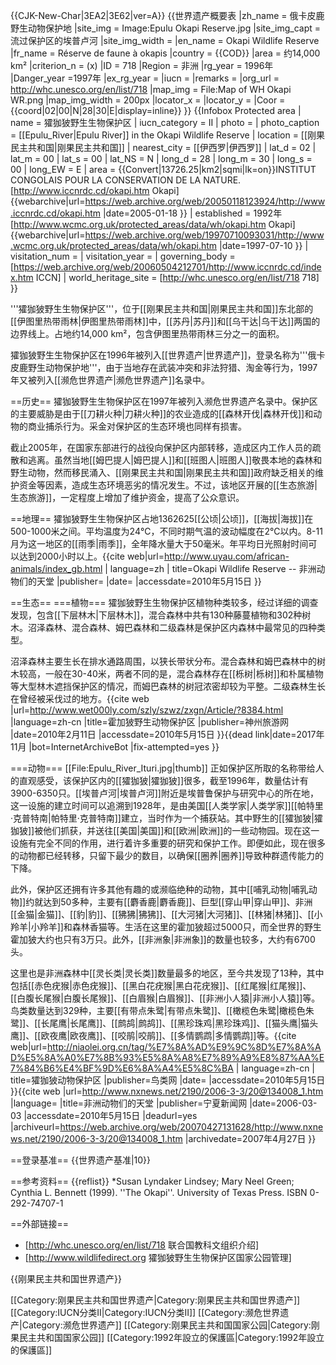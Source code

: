 {{CJK-New-Char|3EA2|3E62|ver=A}}
{{世界遗产概要表
|zh_name = 俄卡皮鹿野生动物保护地
|site_img = Image:Epulu Okapi Reserve.jpg
|site_img_capt = 流过保护区的埃普卢河
|site_img_width =
|en_name = Okapi Wildlife Reserve
|fr_name = Réserve de faune à okapis
|country = {{COD}}
|area = 约14,000 km²
|criterion_n = (x)
|ID = 718
|Region = 非洲
|rg_year = 1996年
|Danger_year =1997年
|ex_rg_year =
|iucn = 
|remarks =
|org_url = http://whc.unesco.org/en/list/718
|map_img = File:Map of WH Okapi WR.png
|map_img_width = 200px
|locator_x =
|locator_y =
|Coor = {{coord|02|00|N|28|30|E|display=inline}}
}}
{{Infobox Protected area
| name = 㺢㹢狓野生生物保护区
| iucn_category = II
| photo = 
| photo_caption = [[Epulu_River|Epulu River]] in the Okapi Wildlife Reserve
| location = [[刚果民主共和国|刚果民主共和国]]
| nearest_city = [[伊西罗|伊西罗]]
| lat_d = 02
| lat_m = 00
| lat_s = 00
| lat_NS = N
| long_d = 28
| long_m = 30
| long_s = 00
| long_EW = E
| area = {{Convert|13726.25|km2|sqmi|lk=on}}<ref>INSTITUT CONGOLAIS POUR LA CONSERVATION DE LA NATURE. [http://www.iccnrdc.cd/okapi.htm Okapi] {{webarchive|url=https://web.archive.org/web/20050118123924/http://www.iccnrdc.cd/okapi.htm |date=2005-01-18 }}</ref>
| established = 1992年<ref>[http://www.wcmc.org.uk/protected_areas/data/wh/okapi.htm Okapi] {{webarchive|url=https://web.archive.org/web/19970710093031/http://www.wcmc.org.uk/protected_areas/data/wh/okapi.htm |date=1997-07-10 }}</ref>
| visitation_num = 
| visitation_year = 
| governing_body = [https://web.archive.org/web/20060504212701/http://www.iccnrdc.cd/index.htm ICCN]
| world_heritage_site = [http://whc.unesco.org/en/list/718 718]
}}

'''㺢㹢狓野生生物保护区'''，位于[[刚果民主共和国|刚果民主共和国]]东北部的[[伊图里热带雨林|伊图里热带雨林]]中，[[苏丹|苏丹]]和[[乌干达|乌干达]]两国的边界线上。占地约14,000 km²，包含伊图里热带雨林三分之一的面积。

㺢㹢狓野生生物保护区在1996年被列入[[世界遗产|世界遗产]]，登录名称为'''俄卡皮鹿野生动物保护地'''，由于当地存在武装冲突和非法狩猎、淘金等行为，1997年又被列入[[濒危世界遗产|濒危世界遗产]]名录中。

==历史==
㺢㹢狓野生生物保护区在1997年被列入濒危世界遗产名录中。保护区的主要威胁是由于[[刀耕火种|刀耕火种]]的农业造成的[[森林开伐|森林开伐]]和动物的商业捕杀行为。采金对保护区的生态环境也同样有损害。

截止2005年，在国家东部进行的战役向保护区内部转移，造成区内工作人员的疏散和逃离。虽然当地[[姆巴提人|姆巴提人]]和[[班图人|班图人]]敬畏本地的森林和野生动物，然而移民涌入、[[刚果民主共和国|刚果民主共和国]]政府缺乏相关的维护资金等因素，造成生态环境恶劣的情况发生。不过，该地区开展的[[生态旅游|生态旅游]]，一定程度上增加了维护资金，提高了公众意识。

==地理==
㺢㹢狓野生生物保护区占地1362625[[公顷|公顷]]，[[海拔|海拔]]在500-1000米之间。平均温度为24℃，不同时期气温的波动幅度在2℃以内。8-11月为这一地区的[[雨季|雨季]]，全年降水量大于50毫米。年平均日光照射时间可以达到2000小时以上。<ref>{{cite web|url=http://www.uyau.com/african-animals/index_gb.html | language=zh | title=Okapi Wildlife Reserve -- 非洲动物们的天堂 |publisher= |date= |accessdate=2010年5月15日 }} </ref>

==生态==
===植物===
㺢㹢狓野生生物保护区植物种类较多，经过详细的调查发现，包含[[下层林木|下层林木]]，混合森林中共有130种藤蔓植物和302种树木。沼泽森林、混合森林、姆巴森林和二级森林是保护区内森林中最常见的四种类型。

沼泽森林主要生长在排水通路周围，以狭长带状分布。混合森林和姆巴森林中的树木较高，一般在30-40米，两者不同的是，混合森林存在[[栎树|栎树]]和朴属植物等大型林木遮挡保护区的情况，而姆巴森林的树冠浓密却较为平整。二级森林生长在曾经被采伐过的地方。<ref>{{cite web |url=http://www.wet000ly.com/szly/szwz/zxgn/Article/?8384.html |language=zh-cn |title=霍加狓野生动物保护区 |publisher=神州旅游网 |date=2010年2月11日 |accessdate=2010年5月15日 }}{{dead link|date=2017年11月 |bot=InternetArchiveBot |fix-attempted=yes }} </ref>

===动物===
[[File:Epulu_River_Ituri.jpg|thumb]]
正如保护区所取的名称带给人的直观感受，该保护区内的[[㺢㹢狓|㺢㹢狓]]很多，截至1996年，数量估计有3900-6350只。[[埃普卢河|埃普卢河]]附近是埃普鲁保护与研究中心的所在地，这一设施的建立时间可以追溯到1928年，是由美国[[人类学家|人类学家]][[帕特里·克普特南|帕特里·克普特南]]建立，当时作为一个捕获站。其中野生的[[㺢㹢狓|㺢㹢狓]]被他们抓获，并送往[[美国|美国]]和[[欧洲|欧洲]]的一些动物园。现在这一设施有完全不同的作用，进行着许多重要的研究和保护工作。即便如此，现在很多的动物都已经转移，只留下最少的数目，以确保[[圈养|圈养]]导致种群遗传能力的下降。

此外，保护区还拥有许多其他有趣的或濒临绝种的动物，其中[[哺乳动物|哺乳动物]]约就达到50多种，主要有[[麝香鹿|麝香鹿]]、巨型[[穿山甲|穿山甲]]、非洲[[金猫|金猫]]、[[豹|豹]]、[[狒狒|狒狒]]、[[大河猪|大河猪]]、[[林猪|林猪]]、[[小羚羊|小羚羊]]和森林香猫等。生活在这里的霍加狓超过5000只，而全世界的野生霍加狓大约也只有3万只。此外，[[非洲象|非洲象]]的数量也较多，大约有6700头。

这里也是非洲森林中[[灵长类|灵长类]]数量最多的地区，至今共发现了13种，其中包括[[赤色疣猴|赤色疣猴]]、[[黑白花疣猴|黑白花疣猴]]、[[红尾猴|红尾猴]]、[[白腹长尾猴|白腹长尾猴]]、[[白眉猴|白眉猴]]、[[非洲小人猿|非洲小人猿]]等。鸟类数量达到329种，主要[[有带点朱鹭|有带点朱鹭]]、[[橄榄色朱鹭|橄榄色朱鹭]]、[[长尾鹰|长尾鹰]]、[[鹧鸪|鹧鸪]]、[[黑珍珠鸡|黑珍珠鸡]]、[[猫头鹰|猫头鹰]]、[[欧夜鹰|欧夜鹰]]、[[咬鹃|咬鹃]]、[[多情鹦鹉|多情鹦鹉]]等。<ref>{{cite web|url=http://niaolei.org.cn/tag/%E7%8A%AD%E9%9C%8D%E7%8A%AD%E5%8A%A0%E7%8B%93%E5%8A%A8%E7%89%A9%E8%87%AA%E7%84%B6%E4%BF%9D%E6%8A%A4%E5%8C%BA | language=zh-cn | title=㺢㹢狓动物保护区  |publisher=鸟类网 |date= |accessdate=2010年5月15日 }}</ref><ref>{{cite web |url=http://www.nxnews.net/2190/2006-3-3/20@134008_1.htm |language= |title=非洲动物们的天堂 |publisher=宁夏新闻网 |date=2006-03-03 |accessdate=2010年5月15日 |deadurl=yes |archiveurl=https://web.archive.org/web/20070427131628/http://www.nxnews.net/2190/2006-3-3/20@134008_1.htm |archivedate=2007年4月27日 }}</ref>

==登录基准==
{{世界遗产基准|10}}

==参考资料==
{{reflist}}
*Susan Lyndaker Lindsey; Mary Neel Green; Cynthia L. Bennett (1999). ''The Okapi''. University of Texas Press. ISBN 0-292-74707-1

==外部链接==
* [http://whc.unesco.org/en/list/718 联合国教科文组织介绍]
* [http://www.wildlifedirect.org 㺢㹢狓野生生物保护区国家公园管理]

{{刚果民主共和国世界遗产}}

[[Category:刚果民主共和国世界遗产|Category:刚果民主共和国世界遗产]]
[[Category:IUCN分类II|Category:IUCN分类II]]
[[Category:濒危世界遗产|Category:濒危世界遗产]]
[[Category:刚果民主共和国国家公园|Category:刚果民主共和国国家公园]]
[[Category:1992年設立的保護區|Category:1992年設立的保護區]]